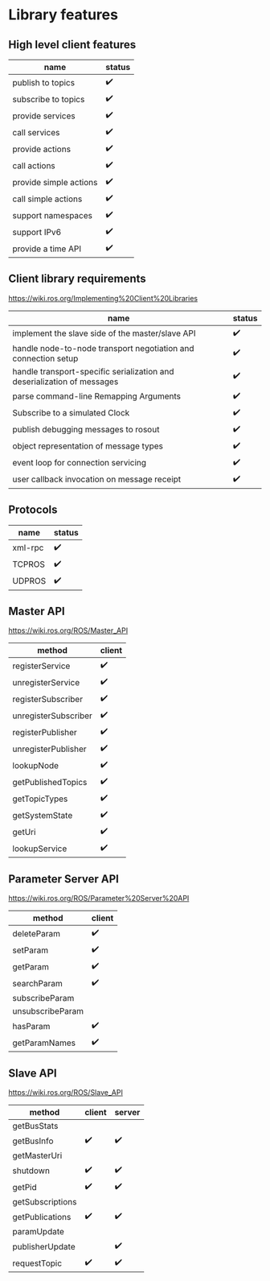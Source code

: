
# Library features

## High level client features

|name|status|
|----|------|
|publish to topics|:heavy_check_mark:|
|subscribe to topics|:heavy_check_mark:|
|provide services|:heavy_check_mark:|
|call services|:heavy_check_mark:|
|provide actions|:heavy_check_mark:|
|call actions|:heavy_check_mark:|
|provide simple actions|:heavy_check_mark:|
|call simple actions|:heavy_check_mark:|
|support namespaces|:heavy_check_mark:|
|support IPv6|:heavy_check_mark:|
|provide a time API|:heavy_check_mark:|

## Client library requirements

https://wiki.ros.org/Implementing%20Client%20Libraries

|name|status|
|----|------|
|implement the slave side of the master/slave API|:heavy_check_mark:|
|handle node-to-node transport negotiation and connection setup|:heavy_check_mark:|
|handle transport-specific serialization and deserialization of messages|:heavy_check_mark:|
|parse command-line Remapping Arguments|:heavy_check_mark:|
|Subscribe to a simulated Clock|:heavy_check_mark:|
|publish debugging messages to rosout|:heavy_check_mark:|
|object representation of message types|:heavy_check_mark:|
|event loop for connection servicing|:heavy_check_mark:|
|user callback invocation on message receipt|:heavy_check_mark:|

## Protocols

|name|status|
|----|------|
|xml-rpc|:heavy_check_mark:|
|TCPROS|:heavy_check_mark:|
|UDPROS|:heavy_check_mark:|

## Master API

https://wiki.ros.org/ROS/Master_API

|method|client|
|------|------|
|registerService|:heavy_check_mark:|
|unregisterService|:heavy_check_mark:|
|registerSubscriber|:heavy_check_mark:|
|unregisterSubscriber|:heavy_check_mark:|
|registerPublisher|:heavy_check_mark:|
|unregisterPublisher|:heavy_check_mark:|
|lookupNode|:heavy_check_mark:|
|getPublishedTopics|:heavy_check_mark:|
|getTopicTypes|:heavy_check_mark:|
|getSystemState|:heavy_check_mark:|
|getUri|:heavy_check_mark:|
|lookupService|:heavy_check_mark:|

## Parameter Server API

https://wiki.ros.org/ROS/Parameter%20Server%20API

|method|client|
|------|------|
|deleteParam|:heavy_check_mark:|
|setParam|:heavy_check_mark:|
|getParam|:heavy_check_mark:|
|searchParam|:heavy_check_mark:|
|subscribeParam||
|unsubscribeParam||
|hasParam|:heavy_check_mark:|
|getParamNames|:heavy_check_mark:|

## Slave API

https://wiki.ros.org/ROS/Slave_API

|method|client|server|
|------|------|------|
|getBusStats|||
|getBusInfo|:heavy_check_mark:|:heavy_check_mark:|
|getMasterUri|||
|shutdown|:heavy_check_mark:|:heavy_check_mark:|
|getPid|:heavy_check_mark:|:heavy_check_mark:|
|getSubscriptions|||
|getPublications|:heavy_check_mark:|:heavy_check_mark:|
|paramUpdate|||
|publisherUpdate||:heavy_check_mark:|
|requestTopic|:heavy_check_mark:|:heavy_check_mark:|
